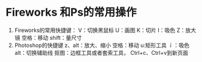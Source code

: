 # Fireworks 和Ps的常用操作


1. Fireworks的常用快捷键： 
V：切换黑鼠标 
U：画图 
K：切片 
I：吸色 
Z：放大镜 
空格：移动 
shift：量尺寸 
2. Photoshop的快捷键 
z、alt：放大、缩小 
空格：移动 
u:矩形工具 
ｉ：吸色 
alt：切换辅助线 抠图：边框工具或者套索工具，
Ctrl+c、Ctrl+v到新页面 
